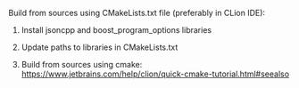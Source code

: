 Build from sources using CMakeLists.txt file (preferably in CLion IDE):

1) Install jsoncpp and boost_program_options libraries

2) Update paths to libraries in CMakeLists.txt

3) Build from sources using cmake:
https://www.jetbrains.com/help/clion/quick-cmake-tutorial.html#seealso